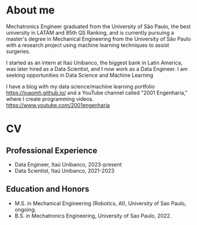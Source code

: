 # About me
Mechatronics Engineer graduated from the University of São Paulo, the best university in LATAM and 85th QS Ranking, and is currently pursuing a master's degree in Mechanical Engineering from the University of São Paulo with a research project using machine learning techniques to assist surgeries.

I started as an intern at Itaú Unibanco, the biggest bank in Latin America, was later hired as a Data Scientist, and I now work as a Data Engineer. I am seeking opportunities in Data Science and Machine Learning

I have a blog with my data science/machine learning portfolio https://joaomh.github.io/ 
and a YouTube channel called "2001 Engenharia," where I create programming videos. https://www.youtube.com/2001engenharia

# CV
## Professional Experience
* Data Engineer, Itaú Unibanco, 2023-present
* Data Scientist, Itaú Unibanco, 2021-2023

## Education and Honors
* M.S. in Mechanical Engineering (Robotics, AI), University of Sao Paulo, ongoing.
* B.S. in Mechatronics Engineering, University of Sao Paulo, 2022.